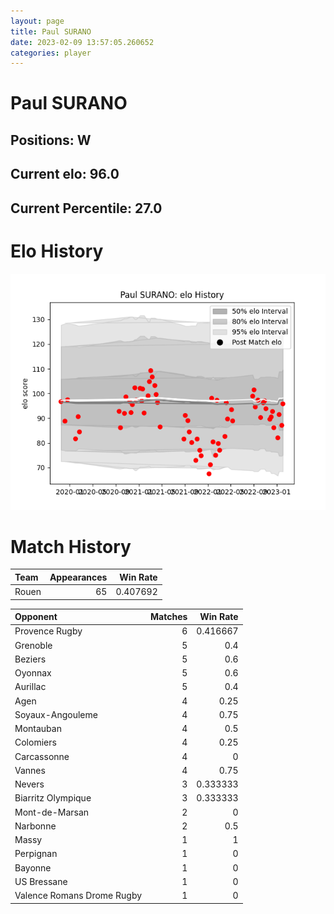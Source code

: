 ```yaml
---  
layout: page  
title: Paul SURANO  
date: 2023-02-09 13:57:05.260652  
categories: player  
---
```

# Paul SURANO

## Positions: W

## Current elo: 96.0

## Current Percentile: 27.0

# Elo History


![elo history](history_PaulSURANO.png)
# Match History


| Team   |   Appearances |   Win Rate |
|:-------|--------------:|-----------:|
| Rouen  |            65 |   0.407692 |

| Opponent                   |   Matches |   Win Rate |
|:---------------------------|----------:|-----------:|
| Provence Rugby             |         6 |   0.416667 |
| Grenoble                   |         5 |   0.4      |
| Beziers                    |         5 |   0.6      |
| Oyonnax                    |         5 |   0.6      |
| Aurillac                   |         5 |   0.4      |
| Agen                       |         4 |   0.25     |
| Soyaux-Angouleme           |         4 |   0.75     |
| Montauban                  |         4 |   0.5      |
| Colomiers                  |         4 |   0.25     |
| Carcassonne                |         4 |   0        |
| Vannes                     |         4 |   0.75     |
| Nevers                     |         3 |   0.333333 |
| Biarritz Olympique         |         3 |   0.333333 |
| Mont-de-Marsan             |         2 |   0        |
| Narbonne                   |         2 |   0.5      |
| Massy                      |         1 |   1        |
| Perpignan                  |         1 |   0        |
| Bayonne                    |         1 |   0        |
| US Bressane                |         1 |   0        |
| Valence Romans Drome Rugby |         1 |   0        |